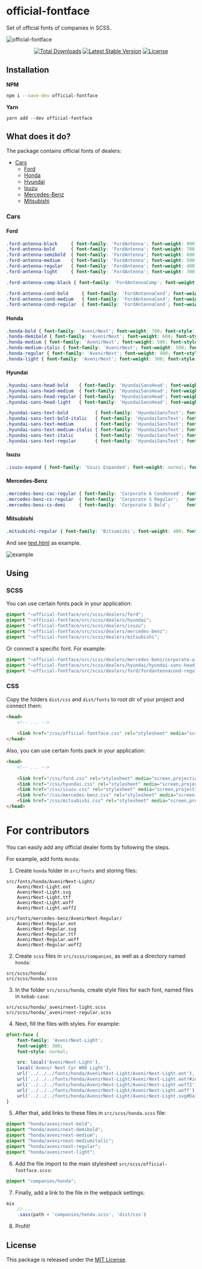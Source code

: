 # official-fontface

Set of official fonts of companies in SCSS.

![official-fontface](https://user-images.githubusercontent.com/10347617/43892308-45fc1eb8-9bd4-11e8-8659-6ae4301658cd.png)

<p align="center">
    <a href="https://yarn.pm/official-fontface"><img src="https://img.shields.io/npm/dt/official-fontface.svg?style=flat-square" alt="Total Downloads" /></a>
    <a href="https://yarn.pm/official-fontface"><img src="https://img.shields.io/npm/v/official-fontface.svg?style=flat-square" alt="Latest Stable Version" /></a>
    <a href="LICENSE"><img src="https://img.shields.io/npm/l/official-fontface.svg?style=flat-square" alt="License" /></a>
</p>

## Installation

**NPM**
```bash
npm i --save-dev official-fontface
```

**Yarn**
```
yarn add --dev official-fontface
```


## What does it do?

The package contains official fonts of dealers:

 * [Cars](#cars)
    * [Ford](#ford)
    * [Honda](#honda)
    * [Hyundai](#hyundai)
    * [Isuzu](#isuzu)
    * [Mercedes-Benz](#mercedes-benz)
    * [Mitsubishi](#mitsubishi)

### Cars

#### Ford
```css
.ford-antenna-black     { font-family: 'FordAntenna'; font-weight: 900; font-style: normal; }
.ford-antenna-bold      { font-family: 'FordAntenna'; font-weight: 700; font-style: normal; }
.ford-antenna-semibold  { font-family: 'FordAntenna'; font-weight: 600; font-style: normal; }
.ford-antenna-medium    { font-family: 'FordAntenna'; font-weight: 500; font-style: normal; }
.ford-antenna-regular   { font-family: 'FordAntenna'; font-weight: 400; font-style: normal; }
.ford-antenna-light     { font-family: 'FordAntenna'; font-weight: 300; font-style: normal; }

.ford-antenna-comp-black { font-family: 'FordAntennaComp'; font-weight: 900; font-style: normal; font-stretch: extra-condensed; }

.ford-antenna-cond-bold     { font-family: 'FordAntennaCond'; font-weight: 700; font-style: normal; }
.ford-antenna-cond-medium   { font-family: 'FordAntennaCond'; font-weight: 500; font-style: normal; }
.ford-antenna-cond-regular  { font-family: 'FordAntennaCond'; font-weight: 400; font-style: normal; }
```

#### Honda
```css
.honda-bold { font-family: 'AvenirNext'; font-weight: 700; font-style: normal; }
.honda-demibold { font-family: 'AvenirNext'; font-weight: 600; font-style: normal; }
.honda-medium { font-family: 'AvenirNext'; font-weight: 500; font-style: normal; }
.honda-medium-italic { font-family: 'AvenirNext'; font-weight: 500; font-style: italic; }
.honda-regular { font-family: 'AvenirNext'; font-weight: 400; font-style: normal; }
.honda-light { font-family: 'AvenirNext'; font-weight: 300; font-style: normal; }
```

#### Hyundai
```css
.hyundai-sans-head-bold    { font-family: 'HyundaiSansHead'; font-weight: 700;    font-style: normal; }
.hyundai-sans-head-medium  { font-family: 'HyundaiSansHead'; font-weight: 500;    font-style: normal; }
.hyundai-sans-head-regular { font-family: 'HyundaiSansHead'; font-weight: normal; font-style: normal; }
.hyundai-sans-head-light   { font-family: 'HyundaiSansHead'; font-weight: 300;    font-style: normal; }

.hyundai-sans-text-bold          { font-family: 'HyundaiSansText'; font-weight: 600;    font-style: normal; }
.hyundai-sans-text-bold-italic   { font-family: 'HyundaiSansText'; font-weight: 600;    font-style: italic; }
.hyundai-sans-text-medium        { font-family: 'HyundaiSansText'; font-weight: 500;    font-style: normal; }
.hyundai-sans-text-medium-italic { font-family: 'HyundaiSansText'; font-weight: 500;    font-style: italic; }
.hyundai-sans-text-italic        { font-family: 'HyundaiSansText'; font-weight: normal; font-style: italic; }
.hyundai-sans-text-regular       { font-family: 'HyundaiSansText'; font-weight: normal; font-style: normal; }
```

#### Isuzu
```css
.isuzu-expand { font-family: 'Usuzi Expanded'; font-weight: normal; font-style: normal; }
``` 

#### Mercedes-Benz
```css
.mercedes-benz-cac-regular { font-family: 'Corporate A Condensed'; font-weight: 400;  }
.mercedes-benz-cs-regular  { font-family: 'Corporate S Regular';   font-weight: 400; }
.mercedes-benz-cs-demi     { font-family: 'Corporate S Bold';      font-weight: 600; }
```

#### Mitsubishi
```css
.mitsubishi-regular { font-family: 'Bitsumishi'; font-weight: 400; font-style: normal; }
```

And see [test.html](tests/test.html) as example.

![example](https://user-images.githubusercontent.com/10347617/43971310-3abb54f0-9cd9-11e8-86bb-f5b8f962fe8f.png)


## Using

### SCSS
You can use certain fonts pack in your application:
```scss
@import "~official-fontface/src/scss/dealers/ford";
@import "~official-fontface/src/scss/dealers/hyundai";
@import "~official-fontface/src/scss/dealers/isuzu";
@import "~official-fontface/src/scss/dealers/mercedes-benz";
@import "~official-fontface/src/scss/dealers/mitsubishi";
```

Or connect a specific font. For example:
```scss
@import "~official-fontface/src/scss/dealers/mercedes-benz/corporate-a-condensed";
@import "~official-fontface/src/scss/dealers/hyundai/hyundai-sans-head-regular";
@import "~official-fontface/src/scss/dealers/ford/fordantennacond-regular";
```

### CSS
Copy the folders `dist/css` and `dist/fonts` to root dir of your project and connect them:
```html
<head>
    <!-- ... -->
    
    <link href="/css/official-fontface.css" rel="stylesheet" media="screen,projection">
</head>
```

Also, you can use certain fonts pack in your application:
```html
<head>
    <!-- ... -->
    
    <link href="/css/ford.css" rel="stylesheet" media="screen,projection">
    <link href="/css/hyundai.css" rel="stylesheet" media="screen,projection">
    <link href="/css/isuzu.css" rel="stylesheet" media="screen,projection">
    <link href="/css/mercedes-benz.css" rel="stylesheet" media="screen,projection">
    <link href="/css/mitsubishi.css" rel="stylesheet" media="screen,projection">
</head>
```


# For contributors

You can easily add any official dealer fonts by following the steps.

For example, add fonts `Honda`:

1. Create `honda` folder in `src/fonts` and storing files:
```
src/fonts/honda/AvenirNext-Light/
    AvenirNext-Light.eot
    AvenirNext-Light.svg
    AvenirNext-Light.ttf
    AvenirNext-Light.woff
    AvenirNext-Light.woff2

src/fonts/mercedes-benz/AvenirNext-Regular/
    AvenirNext-Regular.eot
    AvenirNext-Regular.svg
    AvenirNext-Regular.ttf
    AvenirNext-Regular.woff
    AvenirNext-Regular.woff2
```

2. Create `scss` files in `src/scss/companies`, as well as a directory named `honda`:
```
src/scss/honda/
src/scss/honda.scss
```

3. In the folder `src/scss/honda`, create style files for each font, named files in `kebab-case`:
```
src/scss/honda/_avenirnext-light.scss
src/scss/honda/_avenirnext-regular.scss
```

4. Next, fill the files with styles. For example:
```scss
@font-face {
    font-family: 'AvenirNext-Light';
    font-weight: 300;
    font-style: normal;

    src: local('AvenirNext-Light'),
    local('Avenir Next Cyr W00 Light'),
    url('../../../fonts/honda/AvenirNext-Light/AvenirNext-Light.eot'),
    url('../../../fonts/honda/AvenirNext-Light/AvenirNext-Light.eot?#iefix') format('embedded-opentype'),
    url('../../../fonts/honda/AvenirNext-Light/AvenirNext-Light.woff2') format('woff2'),
    url('../../../fonts/honda/AvenirNext-Light/AvenirNext-Light.woff') format('woff'),
    url('../../../fonts/honda/AvenirNext-Light/AvenirNext-Light.svg#DaimlerCAC-Regular') format('svg');
}
```

5. After that, add links to these files in `src/scss/honda.scss` file:
```scss
@import "honda/avenirnext-bold";
@import "honda/avenirnext-demibold";
@import "honda/avenirnext-medium";
@import "honda/avenirnext-mediumitalic";
@import "honda/avenirnext-regular";
@import "honda/avenirnext-light";
```

6. Add the file import to the main stylesheet `src/scss/official-fontface.scss`:
```scss
@import "companies/honda";
```

7. Finally, add a link to the file in the webpack settings:
```js
mix
    // ...
    .sass(path + 'companies/honda.scss', 'dist/css')
```

8. Profit!


## License

This package is released under the [MIT License](LICENSE).
